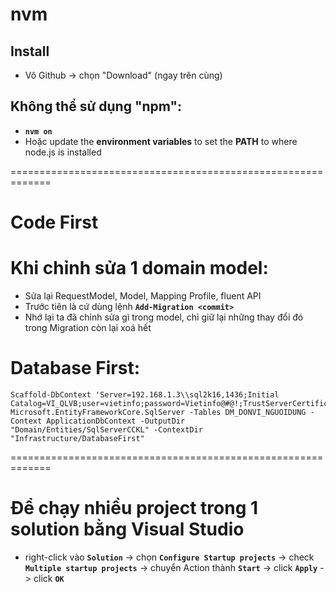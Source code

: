 # nvm 
## Install
* Vô Github -> chọn "Download" (ngay trên cùng)
## Không thể sử dụng "npm":
* **`nvm on`**
* Hoặc update the **environment variables** to set the **PATH** to where node.js is installed

=============================================================

# Code First

# Khi chỉnh sửa 1 domain model:
* Sửa lại RequestModel, Model, Mapping Profile, fluent API
* Trước tiên là cứ dùng lệnh **`Add-Migration <commit>`**
* Nhớ lại ta đã chỉnh sửa gì trong model, chỉ giữ lại những thay đổi đó trong Migration còn lại xoá hết

# Database First:
```shell - inside "Package Manage Console":
Scaffold-DbContext 'Server=192.168.1.3\\sql2k16,1436;Initial Catalog=VI_QLVB;user=vietinfo;password=Vietinfo@#@!;TrustServerCertificate=True;' Microsoft.EntityFrameworkCore.SqlServer -Tables DM_DONVI_NGUOIDUNG -Context ApplicationDbContext -OutputDir "Domain/Entities/SqlServerCCKL" -ContextDir "Infrastructure/DatabaseFirst"
```

=============================================================

# Để chạy nhiều project trong 1 solution bằng Visual Studio
* right-click vào **`Solution`** -> chọn **`Configure Startup projects`** -> check **`Multiple startup projects`** -> chuyển Action thành **`Start`** -> click **`Apply`** -> click **`OK`**